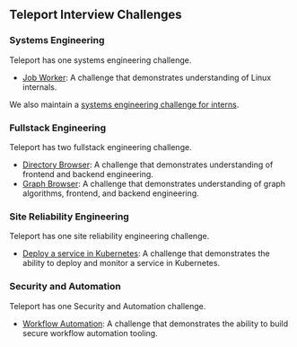 ## Teleport Interview Challenges

### Systems Engineering

Teleport has one systems engineering challenge.

* [Job Worker](systems/challenge-1.md): A challenge that demonstrates
  understanding of Linux internals.

We also maintain a [systems engineering challenge for interns](systems-intern/challenge.md).

### Fullstack Engineering

Teleport has two fullstack engineering challenge.

* [Directory Browser](fullstack/challenge.md): A challenge that demonstrates
  understanding of frontend and backend engineering.
* [Graph Browser](fullstack/challenge-policy.md): A challenge that demonstrates
  understanding of graph algorithms, frontend, and backend engineering.

### Site Reliability Engineering

Teleport has one site reliability engineering challenge.

* [Deploy a service in Kubernetes](sre/challenge.md): A challenge that
  demonstrates the ability to deploy and monitor a service in Kubernetes.

### Security and Automation

Teleport has one Security and Automation challenge.

* [Workflow Automation](security-automation/challenge.md): A challenge that
demonstrates the ability to build secure workflow automation tooling.
